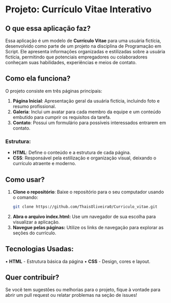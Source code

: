# Projeto: Currículo Vitae Interativo

## O que essa aplicação faz?  
Essa aplicação é um modelo de **Currículo Vitae** para uma usuária fictícia, desenvolvido como parte de um projeto na disciplina de Programação em Script. Ele apresenta informações organizadas e estilizadas sobre a usuária fictícia, permitindo que potenciais empregadores ou colaboradores conheçam suas habilidades, experiências e meios de contato.

## Como ela funciona?  
O projeto consiste em três páginas principais:  
1. **Página Inicial**: Apresentação geral da usuária fictícia, incluindo foto e resumo profissional.  
2. **Galeria**: Inclui um avatar para cada membro da equipe e um conteúdo embutido para cumprir os requisitos da tarefa.  
3. **Contato**: Possui um formulário para possíveis interessados entrarem em contato.  

### Estrutura:  
- **HTML**: Define o conteúdo e a estrutura de cada página.  
- **CSS**: Responsável pela estilização e organização visual, deixando o currículo atraente e moderno.  

## Como usar?  
1. **Clone o repositório**: Baixe o repositório para o seu computador usando o comando:  
   ```bash
   git clone https://github.com/ThaisOliveira0/Curriculo_vitae.git
   
2. **Abra o arquivo index.html:** Use um navegador de sua escolha para visualizar a aplicação.
3. **Navegue pelas páginas:** Utilize os links de navegação para explorar as seções do currículo.

## Tecnologias Usadas:
• **HTML** - Estrutura básica da página 
• **CSS** - Design, cores e layout.

## Quer contribuir?
Se você tem sugestões ou melhorias para o projeto, fique à vontade para abrir um pull request ou relatar problemas na seção de issues!
